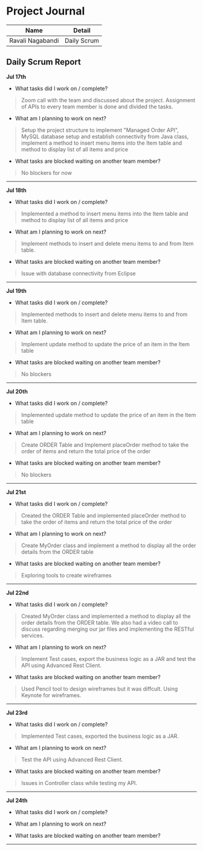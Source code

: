# Project Journal

|Name | Detail|
|---|---|
| Ravali Nagabandi | Daily Scrum |

## Daily Scrum Report

**Jul 17th**

- What tasks did I work on / complete?

> Zoom call with the team and discussed about the project. Assignment of APIs to every team member is done and divided the tasks.

- What am I planning to work on next?

> Setup the project structure to implement "Managed Order API", MySQL database setup and establish connectivity from Java class, implement a method to insert menu items into the Item table and method to display list of all items and price

- What tasks are blocked waiting on another team member?

 > No blockers for now
-------------
**Jul 18th**

- What tasks did I work on / complete?

> Implemented a method to insert menu items into the Item table and method to display list of all items and price

- What am I planning to work on next?

> Implement methods to insert and delete menu items to and from Item table.

- What tasks are blocked waiting on another team member?

> Issue with database connectivity from Eclipse

-------------

**Jul 19th**

- What tasks did I work on / complete?

> Implemented methods to insert and delete menu items to and from Item table.

- What am I planning to work on next?

> Implement update method to update the price of an item in the Item table

- What tasks are blocked waiting on another team member?

> No blockers

-------------

**Jul 20th**

- What tasks did I work on / complete?

> Implemented update method to update the price of an item in the Item table

- What am I planning to work on next?

> Create ORDER Table and Implement placeOrder method to take the order of items and return the total price of the order

- What tasks are blocked waiting on another team member?

> No blockers

-------------

**Jul 21st**

- What tasks did I work on / complete?

> Created the ORDER Table and implemented placeOrder method to take the order of items and return the total price of the order

- What am I planning to work on next?

> Create MyOrder class and implement a method to display all the order details from the ORDER table

- What tasks are blocked waiting on another team member?

> Exploring tools to create wireframes
-------------

**Jul 22nd**

- What tasks did I work on / complete?

> Created MyOrder class and implemented a method to display all the order details from the ORDER table. We also had a video call to discuss regarding merging our jar files and implementing the RESTful services.

- What am I planning to work on next?

> Implement Test cases, export the business logic as a JAR and test the API using Advanced Rest Client.

- What tasks are blocked waiting on another team member?

> Used Pencil tool to design wireframes but it was diffcult. Using Keynote for wireframes.

-------------

**Jul 23rd**

- What tasks did I work on / complete?

> Implemented Test cases, exported the business logic as a JAR.

- What am I planning to work on next?

> Test the API using Advanced Rest Client.

- What tasks are blocked waiting on another team member?

> Issues in Controller class while testing my API.

-------------

**Jul 24th**

- What tasks did I work on / complete?

>

- What am I planning to work on next?

>

- What tasks are blocked waiting on another team member?

>

-------------
